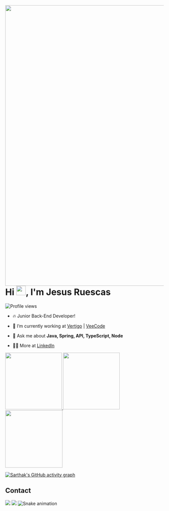<img align="right" height="890em" src="https://raw.githubusercontent.com/gist/JesusRuescas/1389aa359966319e2658df03a1d3501f/raw/6af38430ca3370291662678222f2e378a139268a/githubcard.svg"/>
<h1 align="left">Hi <img src="https://raw.githubusercontent.com/kaueMarques/kaueMarques/master/hi.gif" height="30px">, I'm Jesus Ruescas</h1>
<p align="left"> <img src="https://komarev.com/ghpvc/?username=JesusRuescas&color=yellow" alt="Profile views" /> </p>

- 🔥 Junior Back-End Developer! 

- 🔭 I’m currently working at [Vertigo](https://github.com/vertigobr) | [VeeCode](https://github.com/vfipaas)


- 💬 Ask me about **Java, Spring, API, TypeScript, Node**

- 👨‍💻 More at [LinkedIn](https://linkedin.com/in/jesusruescas)

<a href="https://github.com/JesusRuescas">
  <img height="180em" src="https://github-readme-stats.vercel.app/api?username=JesusRuescas&show_icons=true&theme=tokyonight&include_all_commits=true&count_private=true"/>
  <img height="180em" src="https://github-readme-streak-stats.herokuapp.com/?user=JesusRuescas&&theme=tokyonight"/>
  <img height="182em" src="https://github-readme-stats.vercel.app/api/top-langs/?username=JesusRuescas&layout=compact&langs_count=7&theme=tokyonight"/>

[![Sarthak's GitHub activity graph](https://activity-graph.herokuapp.com/graph?username=JesusRuescas&&theme=react-dark)](https://github.com/JesusRuescas)
 
</div>
  

<h2>Contact</h2>
 <div style="display=inline-block">
            
</div>  
   
  <a href = "mailto:jrj_business@outlook.com"><img src="https://img.shields.io/badge/-Gmail-%23333?style=for-the-badge&logo=gmail&logoColor=white" target="_blank"></a>
  <a href="https://www.linkedin.com/in/JesusRuescas" target="_blank"><img src="https://img.shields.io/badge/-LinkedIn-%230077B5?style=for-the-badge&logo=linkedin&logoColor=white" target="_blank"></a> 
 ![Snake animation](https://github.com/JesusRuescas/JesusRuescas/blob/output/github-contribution-grid-snake.svg)

